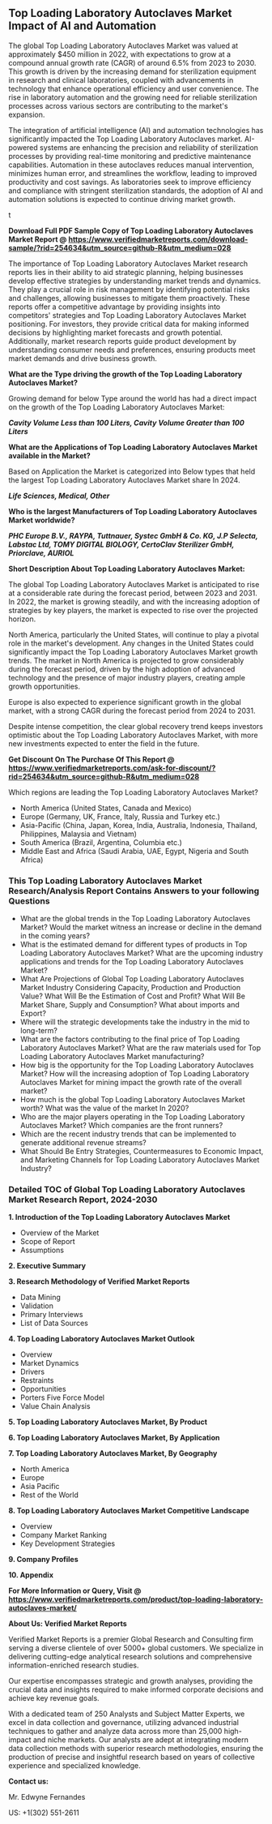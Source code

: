 <h2>Top Loading Laboratory Autoclaves Market Impact of AI and Automation</h2><p>The global Top Loading Laboratory Autoclaves Market was valued at approximately $450 million in 2022, with expectations to grow at a compound annual growth rate (CAGR) of around 6.5% from 2023 to 2030. This growth is driven by the increasing demand for sterilization equipment in research and clinical laboratories, coupled with advancements in technology that enhance operational efficiency and user convenience. The rise in laboratory automation and the growing need for reliable sterilization processes across various sectors are contributing to the market's expansion.</p><p>The integration of artificial intelligence (AI) and automation technologies has significantly impacted the Top Loading Laboratory Autoclaves market. AI-powered systems are enhancing the precision and reliability of sterilization processes by providing real-time monitoring and predictive maintenance capabilities. Automation in these autoclaves reduces manual intervention, minimizes human error, and streamlines the workflow, leading to improved productivity and cost savings. As laboratories seek to improve efficiency and compliance with stringent sterilization standards, the adoption of AI and automation solutions is expected to continue driving market growth.</p>t</p><p id="" class=""><strong>Download Full PDF Sample Copy of Top Loading Laboratory Autoclaves Market Report @ <a href="https://www.verifiedmarketreports.com/download-sample/?rid=254634&utm_source=github-R&utm_medium=028" target="_blank">https://www.verifiedmarketreports.com/download-sample/?rid=254634&utm_source=github-R&utm_medium=028</a></strong></p><p>The importance of&nbsp;Top Loading Laboratory Autoclaves Market research reports lies in their ability to aid strategic planning, helping businesses develop effective strategies by understanding market trends and dynamics. They play a crucial role in risk management by identifying potential risks and challenges, allowing businesses to mitigate them proactively. These reports offer a competitive advantage by providing insights into competitors' strategies and Top Loading Laboratory Autoclaves Market positioning. For investors, they provide critical data for making informed decisions by highlighting market forecasts and growth potential. Additionally, market research reports guide product development by understanding consumer needs and preferences, ensuring products meet market demands and drive business growth.</p><p><strong>What are the&nbsp;Type driving the growth of the Top Loading Laboratory Autoclaves Market?</strong></p><p id="" class="">Growing demand for below Type around the world has had a direct impact on the growth of the Top Loading Laboratory Autoclaves Market:</p><em><strong>Cavity Volume Less than 100 Liters, Cavity Volume Greater than 100 Liters</strong></em></p><strong>What are the&nbsp;Applications&nbsp;of Top Loading Laboratory Autoclaves Market available in the Market?</strong></p><p id="" class="">Based on Application the Market is categorized into Below types that held the largest Top Loading Laboratory Autoclaves Market share In 2024.</p><em><strong>Life Sciences, Medical, Other</strong></em></p><strong>Who is the largest Manufacturers of Top Loading Laboratory Autoclaves Market worldwide?</strong></p><p><em><strong>PHC Europe B.V., RAYPA, Tuttnauer, Systec GmbH & Co. KG, J.P Selecta, Labstac Ltd, TOMY DIGITAL BIOLOGY, CertoClav Sterilizer GmbH, Priorclave, AURIOL</strong></em></p><p id="" class=""><strong>Short Description About Top Loading Laboratory Autoclaves Market:</strong></p><p>The global Top Loading Laboratory Autoclaves Market is anticipated to rise at a considerable rate during the forecast period, between 2023 and 2031. In 2022, the market is growing steadily, and with the increasing adoption of strategies by key players, the market is expected to rise over the projected horizon.</p><p>North America, particularly the United States, will continue to play a pivotal role in the market's development. Any changes in the United States could significantly impact the Top Loading Laboratory Autoclaves Market growth trends. The market in North America is projected to grow considerably during the forecast period, driven by the high adoption of advanced technology and the presence of major industry players, creating ample growth opportunities.</p><p>Europe is also expected to experience significant growth in the global market, with a strong CAGR during the forecast period from 2024 to 2031.</p><p>Despite intense competition, the clear global recovery trend keeps investors optimistic about the Top Loading Laboratory Autoclaves Market, with more new investments expected to enter the field in the future.</p><p id="" class=""><strong>Get Discount On The Purchase Of This Report @ <a href="https://www.verifiedmarketreports.com/ask-for-discount/?rid=254634&utm_source=github-R&utm_medium=028" target="_blank">https://www.verifiedmarketreports.com/ask-for-discount/?rid=254634&utm_source=github-R&utm_medium=028</a></strong></p>Which regions are leading the Top Loading Laboratory Autoclaves Market?</p><ul><li>North America (United States, Canada and Mexico)</li><li>Europe (Germany, UK, France, Italy, Russia and Turkey etc.)</li><li>Asia-Pacific (China, Japan, Korea, India, Australia, Indonesia, Thailand, Philippines, Malaysia and Vietnam)</li><li>South America (Brazil, Argentina, Columbia etc.)</li><li>Middle East and Africa (Saudi Arabia, UAE, Egypt, Nigeria and South Africa)</li></ul><h3 id="" class="">This Top Loading Laboratory Autoclaves Market Research/Analysis Report Contains Answers to your following Questions</h3><ul><li>What are the global trends in the Top Loading Laboratory Autoclaves Market? Would the market witness an increase or decline in the demand in the coming years?</li><li>What is the estimated demand for different types of products in Top Loading Laboratory Autoclaves Market? What are the upcoming industry applications and trends for the Top Loading Laboratory Autoclaves Market?</li><li>What Are Projections of Global Top Loading Laboratory Autoclaves Market Industry Considering Capacity, Production and Production Value? What Will Be the Estimation of Cost and Profit? What Will Be Market Share, Supply and Consumption? What about imports and Export?</li><li>Where will the strategic developments take the industry in the mid to long-term?</li><li>What are the factors contributing to the final price of Top Loading Laboratory Autoclaves Market? What are the raw materials used for Top Loading Laboratory Autoclaves Market manufacturing?</li><li>How big is the opportunity for the Top Loading Laboratory Autoclaves Market? How will the increasing adoption of Top Loading Laboratory Autoclaves Market for mining impact the growth rate of the overall market?</li><li>How much is the global Top Loading Laboratory Autoclaves Market worth? What was the value of the market In 2020?</li><li>Who are the major players operating in the Top Loading Laboratory Autoclaves Market? Which companies are the front runners?</li><li>Which are the recent industry trends that can be implemented to generate additional revenue streams?</li><li>What Should Be Entry Strategies, Countermeasures to Economic Impact, and Marketing Channels for Top Loading Laboratory Autoclaves Market Industry?</li></ul><h3 id="" class="">Detailed TOC of Global Top Loading Laboratory Autoclaves Market Research Report, 2024-2030</h3><p id="" class=""><strong>1. Introduction of the Top Loading Laboratory Autoclaves Market</strong></p><ul><li>Overview of the Market</li><li>Scope of Report</li><li>Assumptions</li></ul><p id="" class=""><strong>2. Executive Summary</strong></p><p id="" class=""><strong>3. Research Methodology of Verified Market Reports</strong></p><ul><li>Data Mining</li><li>Validation</li><li>Primary Interviews</li><li>List of Data Sources</li></ul><p id="" class=""><strong>4. Top Loading Laboratory Autoclaves Market Outlook</strong></p><ul><li>Overview</li><li>Market Dynamics</li><li>Drivers</li><li>Restraints</li><li>Opportunities</li><li>Porters Five Force Model</li><li>Value Chain Analysis</li></ul><p id="" class=""><strong>5. Top Loading Laboratory Autoclaves Market, By Product</strong></p><p id="" class=""><strong>6. Top Loading Laboratory Autoclaves Market, By Application</strong></p><p id="" class=""><strong>7. Top Loading Laboratory Autoclaves Market, By Geography</strong></p><ul><li>North America</li><li>Europe</li><li>Asia Pacific</li><li>Rest of the World</li></ul><p id="" class=""><strong>8. Top Loading Laboratory Autoclaves Market Competitive Landscape</strong></p><ul><li>Overview</li><li>Company Market Ranking</li><li>Key Development Strategies</li></ul><p id="" class=""><strong>9. Company Profiles</strong></p><p id="" class=""><strong>10. Appendix</strong></p><p id="" class=""><strong>For More Information or Query, Visit @ <a href="https://www.verifiedmarketreports.com/product/top-loading-laboratory-autoclaves-market/" target="_blank">https://www.verifiedmarketreports.com/product/top-loading-laboratory-autoclaves-market/</a></strong></p><p id="" class=""><strong>About Us: Verified Market Reports</strong></p><p id="" class="">Verified Market Reports is a premier Global Research and Consulting firm serving a diverse clientele of over 5000+ global customers. We specialize in delivering cutting-edge analytical research solutions and comprehensive information-enriched research studies.</p><p id="" class="">Our expertise encompasses strategic and growth analyses, providing the crucial data and insights required to make informed corporate decisions and achieve key revenue goals.</p><p id="" class="">With a dedicated team of 250 Analysts and Subject Matter Experts, we excel in data collection and governance, utilizing advanced industrial techniques to gather and analyze data across more than 25,000 high-impact and niche markets. Our analysts are adept at integrating modern data collection methods with superior research methodologies, ensuring the production of precise and insightful research based on years of collective experience and specialized knowledge.</p><p id="" class=""><strong>Contact us:</strong></p><p id="" class="">Mr. Edwyne Fernandes</p><p id="" class="">US: +1(302) 551-2611</p>
